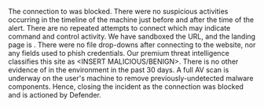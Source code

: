 The connection to <INSERT URL> was blocked. There were no suspicious activities occurring in the timeline of the machine just before and after the time of the alert. There are no repeated attempts to connect which may indicate command and control activity. We have sandboxed the URL, and the landing page is <INSERT DESCRIPTION>. There were no file drop-downs after connecting to the website, nor any fields used to phish credentials. Our premium threat intelligence classifies this site as <INSERT MALICIOUS/BENIGN>. There is no other evidence of <INSERT URL> in the environment in the past 30 days.
A full AV scan is underway on the user's machine to remove previously-undetected malware components.
Hence, closing the incident as the connection was blocked and is actioned by Defender.
